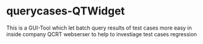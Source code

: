# querycases-QTWidget
This is a GUI-Tool which let batch query results of test cases more easy in inside company QCRT webserser to help to investiage test cases regression 
